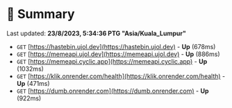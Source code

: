 # 📖 Summary
Last updated: **23/8/2023, 5:34:36 PTG "Asia/Kuala_Lumpur"**

- `GET` [https://hastebin.ujol.dev](https://hastebin.ujol.dev) - **Up** (678ms)
- `GET` [https://memeapi.ujol.dev](https://memeapi.ujol.dev) - **Up** (886ms)
- `GET` [https://memeapi.cyclic.app](https://memeapi.cyclic.app) - **Up** (1032ms)
- `GET` [https://klik.onrender.com/health](https://klik.onrender.com/health) - **Up** (471ms)
- `GET` [https://dumb.onrender.com](https://dumb.onrender.com) - **Up** (922ms)
